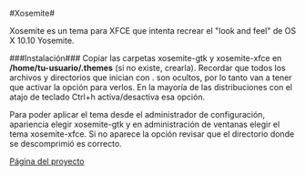 #Xosemite#

Xosemite es un tema para XFCE que intenta recrear el "look and feel" de OS X
10.10 Yosemite.

###Instalación###
Copiar las carpetas xosemite-gtk y xosemite-xfce en **/home/tu-usuario/.themes** (si no existe, crearla). Recordar que todos los archivos y
directorios que inician con . son ocultos, por lo tanto van a tener que activar
la opción para verlos. En la mayoría de las distribuciones con el atajo de
teclado Ctrl+h activa/desactiva esa opción.

Para poder aplicar el tema desde el administrador de configuración, apariencia elegir xosemite-gtk y en administración de
ventanas elegir el tema xosemite-xfce. Si no aparece la opción revisar que el
directorio donde se descomprimió es correcto.

[Página del proyecto](http://logico.com.ar/blog/proyectos/2015/05/10/os-x-yosemite-xfce-theme/)
